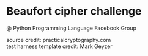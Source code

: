 # Beaufort cipher challenge
@ Python Programming Language Facebook Group


source credit: practicalcryptography.com\
test harness template credit: Mark Geyzer
